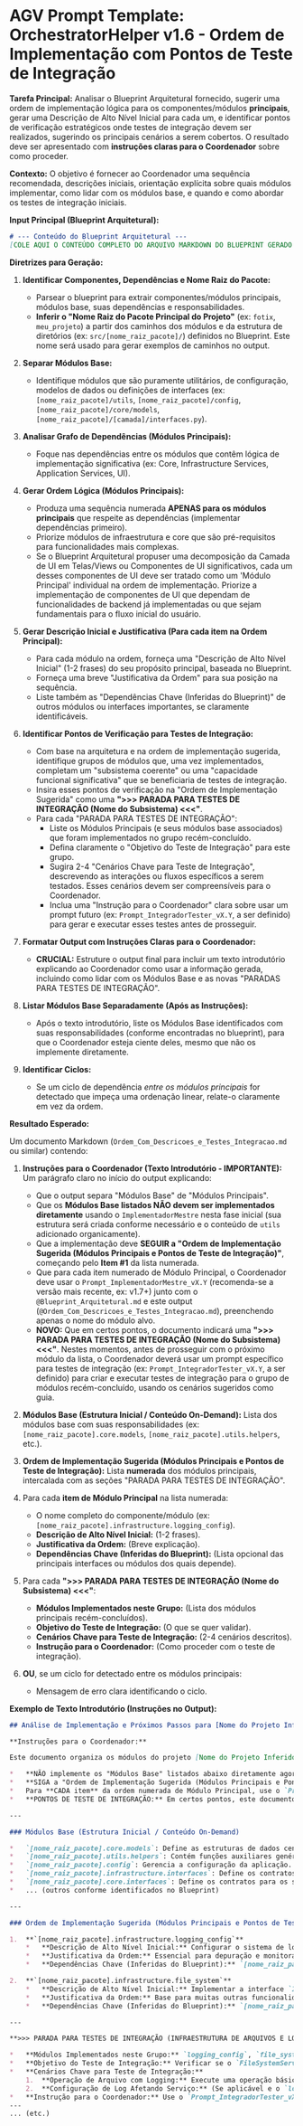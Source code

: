 # AGV Prompt Template: OrchestratorHelper v1.6 - Ordem de Implementação com Pontos de Teste de Integração

**Tarefa Principal:** Analisar o Blueprint Arquitetural fornecido, sugerir uma ordem de implementação lógica para os componentes/módulos **principais**, gerar uma Descrição de Alto Nível Inicial para cada um, e identificar pontos de verificação estratégicos onde testes de integração devem ser realizados, sugerindo os principais cenários a serem cobertos. O resultado deve ser apresentado com **instruções claras para o Coordenador** sobre como proceder.

**Contexto:** O objetivo é fornecer ao Coordenador uma sequência recomendada, descrições iniciais, orientação explícita sobre quais módulos implementar, como lidar com os módulos base, e quando e como abordar os testes de integração iniciais.

**Input Principal (Blueprint Arquitetural):**

```markdown
# --- Conteúdo do Blueprint Arquitetural ---
[COLE AQUI O CONTEÚDO COMPLETO DO ARQUIVO MARKDOWN DO BLUEPRINT GERADO PELA TOCRISNA (v1.1d+). A IA deve extrair as informações necessárias a partir deste conteúdo.]
```

**Diretrizes para Geração:**

1.  **Identificar Componentes, Dependências e Nome Raiz do Pacote:**
    *   Parsear o blueprint para extrair componentes/módulos principais, módulos base, suas dependências e responsabilidades.
    *   **Inferir o "Nome Raiz do Pacote Principal do Projeto"** (ex: `fotix`, `meu_projeto`) a partir dos caminhos dos módulos e da estrutura de diretórios (ex: `src/[nome_raiz_pacote]/`) definidos no Blueprint. Este nome será usado para gerar exemplos de caminhos no output.

2.  **Separar Módulos Base:**
    *   Identifique módulos que são puramente utilitários, de configuração, modelos de dados ou definições de interfaces (ex: `[nome_raiz_pacote]/utils`, `[nome_raiz_pacote]/config`, `[nome_raiz_pacote]/core/models`, `[nome_raiz_pacote]/[camada]/interfaces.py`).

3.  **Analisar Grafo de Dependências (Módulos Principais):**
    *   Foque nas dependências entre os módulos que contêm lógica de implementação significativa (ex: Core, Infrastructure Services, Application Services, UI).

4.  **Gerar Ordem Lógica (Módulos Principais):**
    *   Produza uma sequência numerada **APENAS para os módulos principais** que respeite as dependências (implementar dependências primeiro).
    *   Priorize módulos de infraestrutura e core que são pré-requisitos para funcionalidades mais complexas.
    *   Se o Blueprint Arquitetural propuser uma decomposição da Camada de UI em Telas/Views ou Componentes de UI significativos, cada um desses componentes de UI deve ser tratado como um 'Módulo Principal' individual na ordem de implementação. Priorize a implementação de componentes de UI que dependam de funcionalidades de backend já implementadas ou que sejam fundamentais para o fluxo inicial do usuário.

5.  **Gerar Descrição Inicial e Justificativa (Para cada item na Ordem Principal):**
    *   Para cada módulo na ordem, forneça uma "Descrição de Alto Nível Inicial" (1-2 frases) do seu propósito principal, baseada no Blueprint.
    *   Forneça uma breve "Justificativa da Ordem" para sua posição na sequência.
    *   Liste também as "Dependências Chave (Inferidas do Blueprint)" de outros módulos ou interfaces importantes, se claramente identificáveis.

6.  **Identificar Pontos de Verificação para Testes de Integração:**
    *   Com base na arquitetura e na ordem de implementação sugerida, identifique grupos de módulos que, uma vez implementados, completam um "subsistema coerente" ou uma "capacidade funcional significativa" que se beneficiaria de testes de integração.
    *   Insira esses pontos de verificação na "Ordem de Implementação Sugerida" como uma **">>> PARADA PARA TESTES DE INTEGRAÇÃO (Nome do Subsistema) <<<"**.
    *   Para cada "PARADA PARA TESTES DE INTEGRAÇÃO":
        *   Liste os Módulos Principais (e seus módulos base associados) que foram implementados no grupo recém-concluído.
        *   Defina claramente o "Objetivo do Teste de Integração" para este grupo.
        *   Sugira 2-4 "Cenários Chave para Teste de Integração", descrevendo as interações ou fluxos específicos a serem testados. Esses cenários devem ser compreensíveis para o Coordenador.
        *   Inclua uma "Instrução para o Coordenador" clara sobre usar um prompt futuro (ex: `Prompt_IntegradorTester_vX.Y`, a ser definido) para gerar e executar esses testes antes de prosseguir.

7.  **Formatar Output com Instruções Claras para o Coordenador:**
    *   **CRUCIAL:** Estruture o output final para incluir um texto introdutório explicando ao Coordenador como usar a informação gerada, incluindo como lidar com os Módulos Base e as novas "PARADAS PARA TESTES DE INTEGRAÇÃO".

8.  **Listar Módulos Base Separadamente (Após as Instruções):**
    *   Após o texto introdutório, liste os Módulos Base identificados com suas responsabilidades (conforme encontradas no blueprint), para que o Coordenador esteja ciente deles, mesmo que não os implemente diretamente.

9.  **Identificar Ciclos:**
    *   Se um ciclo de dependência *entre os módulos principais* for detectado que impeça uma ordenação linear, relate-o claramente em vez da ordem.

**Resultado Esperado:**

Um documento Markdown (`Ordem_Com_Descricoes_e_Testes_Integracao.md` ou similar) contendo:

1.  **Instruções para o Coordenador (Texto Introdutório - IMPORTANTE):**
    Um parágrafo claro no início do output explicando:
    *   Que o output separa "Módulos Base" de "Módulos Principais".
    *   Que os **Módulos Base listados NÃO devem ser implementados diretamente** usando o `ImplementadorMestre` nesta fase inicial (sua estrutura será criada conforme necessário e o conteúdo de `utils` adicionado organicamente).
    *   Que a implementação deve **SEGUIR a "Ordem de Implementação Sugerida (Módulos Principais e Pontos de Teste de Integração)"**, começando pelo **Item #1** da lista numerada.
    *   Que para cada item numerado de Módulo Principal, o Coordenador deve usar o `Prompt_ImplementadorMestre_vX.Y` (recomenda-se a versão mais recente, ex: v1.7+) junto com o `@Blueprint_Arquitetural.md` e este output (`@Ordem_Com_Descricoes_e_Testes_Integracao.md`), preenchendo apenas o nome do módulo alvo.
    *   **NOVO:** Que em certos pontos, o documento indicará uma **">>> PARADA PARA TESTES DE INTEGRAÇÃO (Nome do Subsistema) <<<"**. Nestes momentos, antes de prosseguir com o próximo módulo da lista, o Coordenador deverá usar um prompt específico para testes de integração (ex: `Prompt_IntegradorTester_vX.Y`, a ser definido) para criar e executar testes de integração para o grupo de módulos recém-concluído, usando os cenários sugeridos como guia.

2.  **Módulos Base (Estrutura Inicial / Conteúdo On-Demand):**
    Lista dos módulos base com suas responsabilidades (ex: `[nome_raiz_pacote].core.models`, `[nome_raiz_pacote].utils.helpers`, etc.).

3.  **Ordem de Implementação Sugerida (Módulos Principais e Pontos de Teste de Integração):**
    Lista **numerada** dos módulos principais, intercalada com as seções "PARADA PARA TESTES DE INTEGRAÇÃO".

4.  Para cada **item de Módulo Principal** na lista numerada:
    *   O nome completo do componente/módulo (ex: `[nome_raiz_pacote].infrastructure.logging_config`).
    *   **Descrição de Alto Nível Inicial:** (1-2 frases).
    *   **Justificativa da Ordem:** (Breve explicação).
    *   **Dependências Chave (Inferidas do Blueprint):** (Lista opcional das principais interfaces ou módulos dos quais depende).

5.  Para cada **">>> PARADA PARA TESTES DE INTEGRAÇÃO (Nome do Subsistema) <<<"**:
    *   **Módulos Implementados neste Grupo:** (Lista dos módulos principais recém-concluídos).
    *   **Objetivo do Teste de Integração:** (O que se quer validar).
    *   **Cenários Chave para Teste de Integração:** (2-4 cenários descritos).
    *   **Instrução para o Coordenador:** (Como proceder com o teste de integração).

6.  **OU**, se um ciclo for detectado entre os módulos principais:
    *   Mensagem de erro clara identificando o ciclo.

**Exemplo de Texto Introdutório (Instruções no Output):**

```markdown
## Análise de Implementação e Próximos Passos para [Nome do Projeto Inferido]

**Instruções para o Coordenador:**

Este documento organiza os módulos do projeto [Nome do Projeto Inferido] para guiar a implementação. Ele separa os "Módulos Base" (definições, utilitários e interfaces) dos "Módulos Principais" (que contêm a lógica central e as implementações concretas dos serviços).

*   **NÃO implemente os "Módulos Base" listados abaixo diretamente agora.** Suas pastas e arquivos básicos (como `__init__.py`, arquivos de interfaces, modelos de dados) serão criados ou modificados quando necessário pela IA (`ImplementadorMestre`) durante a implementação dos módulos principais que dependem deles. O conteúdo específico de módulos como `[nome_raiz_pacote].utils` será adicionado organicamente conforme a necessidade surgir.
*   **SIGA a "Ordem de Implementação Sugerida (Módulos Principais e Pontos de Teste de Integração)" abaixo.** Comece pelo **Item #1** da lista de Módulos Principais e prossiga sequencialmente.
*   Para **CADA item** da ordem numerada de Módulo Principal, use o `Prompt_ImplementadorMestre_vX.Y` (recomenda-se a versão mais recente, ex: v1.7+), preenchendo apenas o nome do módulo alvo (ex: "Item 1: `[nome_raiz_pacote].infrastructure.logging_config`"). Anexe sempre o `@Blueprint_Arquitetural.md`, este arquivo (`@Ordem_Com_Descricoes_e_Testes_Integracao.md`) e o código relevante já existente como contexto. A "Descrição de Alto Nível Inicial" listada abaixo para cada item servirá como ponto de partida para a IA.
*   **PONTOS DE TESTE DE INTEGRAÇÃO:** Em certos pontos, este documento indicará uma **">>> PARADA PARA TESTES DE INTEGRAÇÃO (Nome do Subsistema) <<<"**. Nestes momentos, **antes de prosseguir** com o próximo Módulo Principal da lista, você deverá usar um prompt dedicado para testes de integração (ex: `Prompt_IntegradorTester_vX.Y`, que será definido posteriormente) para guiar a IA na criação e execução de testes de integração para o grupo de módulos recém-concluído. Utilize os "Cenários Chave para Teste de Integração" listados como ponto de partida para esses testes. Após os testes de integração serem concluídos e validados, você poderá prosseguir para o próximo item da ordem de implementação.

---

### Módulos Base (Estrutura Inicial / Conteúdo On-Demand)

*   `[nome_raiz_pacote].core.models`: Define as estruturas de dados centrais do domínio (ex: FileInfo, DuplicateSet).
*   `[nome_raiz_pacote].utils.helpers`: Contém funções auxiliares genéricas.
*   `[nome_raiz_pacote].config`: Gerencia a configuração da aplicação.
*   `[nome_raiz_pacote].infrastructure.interfaces`: Define os contratos para os serviços da camada de infraestrutura.
*   `[nome_raiz_pacote].core.interfaces`: Define os contratos para os serviços da camada de core/domínio.
*   ... (outros conforme identificados no Blueprint)

---

### Ordem de Implementação Sugerida (Módulos Principais e Pontos de Teste de Integração) - COMECE AQUI (Item #1)

1.  **`[nome_raiz_pacote].infrastructure.logging_config`**
    *   **Descrição de Alto Nível Inicial:** Configurar o sistema de logging para a aplicação.
    *   **Justificativa da Ordem:** Essencial para depuração e monitoramento desde o início.
    *   **Dependências Chave (Inferidas do Blueprint):** `[nome_raiz_pacote].config` (para níveis de log, etc.)

2.  **`[nome_raiz_pacote].infrastructure.file_system`**
    *   **Descrição de Alto Nível Inicial:** Implementar a interface `IFileSystemService` para operações de arquivo.
    *   **Justificativa da Ordem:** Base para muitas outras funcionalidades.
    *   **Dependências Chave (Inferidas do Blueprint):** `[nome_raiz_pacote].infrastructure.interfaces.IFileSystemService`

---

**>>> PARADA PARA TESTES DE INTEGRAÇÃO (INFRAESTRUTURA DE ARQUIVOS E LOG) <<<**

*   **Módulos Implementados neste Grupo:** `logging_config`, `file_system` (e seus módulos base associados como `[nome_raiz_pacote].config`, `[nome_raiz_pacote].infrastructure.interfaces`).
*   **Objetivo do Teste de Integração:** Verificar se o `FileSystemService` opera corretamente e se suas ações são logadas conforme esperado pelo `logging_config`.
*   **Cenários Chave para Teste de Integração:**
    1.  **Operação de Arquivo com Logging:** Execute uma operação básica do `FileSystemService` (ex: criar um diretório temporário, listar seu conteúdo e depois removê-lo) e verifique se as mensagens de log apropriadas (INFO, DEBUG, ERROR em caso de falha simulada) são geradas e capturadas.
    2.  **Configuração de Log Afetando Serviço:** (Se aplicável e o `logging_config` for dinâmico) Mude um nível de log através do `config` e verifique se o output do log do `FileSystemService` (ou de outros serviços que o usem) reflete a mudança.
*   **Instrução para o Coordenador:** Use o `Prompt_IntegradorTester_vX.Y` (a ser definido) para gerar testes para estes cenários. Após os testes passarem e serem validados, prossiga para o próximo item da ordem de implementação.
---
... (etc.)
```